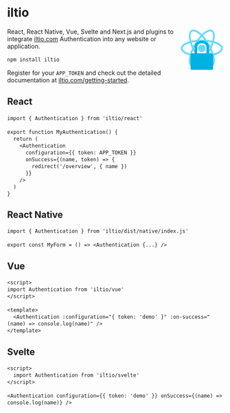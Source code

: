 # iltio

<img align="right" src="https://github.com/tobua/iltio/raw/main/plugin/logo.png" width="20%" alt="iltio Authentication Plugin" />

React, React Native, Vue, Svelte and Next.js and plugins to integrate [iltio.com](https://iltio.com) Authentication into any website or application.

```sh
npm install iltio
```

Register for your `APP_TOKEN` and check out the detailed documentation at [iltio.com/getting-started](https://iltio.com/getting-started).

## React

```tsx
import { Authentication } from 'iltio/react'

export function MyAuthentication() {
  return (
    <Authentication
      configuration={{ token: APP_TOKEN }}
      onSuccess={(name, token) => {
        redirect('/overview', { name })
      }}
    />
  )
}
```

## React Native

```tsx
import { Authentication } from 'iltio/dist/native/index.js'

export const MyForm = () => <Authentication {...} />
```

## Vue

```vue
<script>
import Authentication from 'iltio/vue'
</script>

<template>
  <Authentication :configuration="{ token: 'demo' }" :on-success="(name) => console.log(name)" />
</template>
```

## Svelte

```svelte
<script>
  import Authentication from 'iltio/svelte'
</script>

<Authentication configuration={{ token: 'demo' }} onSuccess={(name) => console.log(name)} />
```
